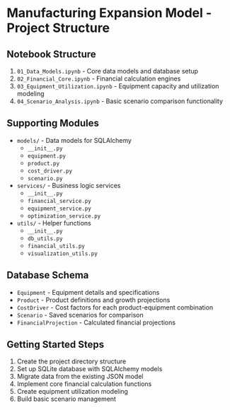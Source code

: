 # Manufacturing Expansion Model - Project Structure

## Notebook Structure
1. `01_Data_Models.ipynb` - Core data models and database setup
2. `02_Financial_Core.ipynb` - Financial calculation engines
3. `03_Equipment_Utilization.ipynb` - Equipment capacity and utilization modeling
4. `04_Scenario_Analysis.ipynb` - Basic scenario comparison functionality

## Supporting Modules
- `models/` - Data models for SQLAlchemy
  - `__init__.py`
  - `equipment.py`
  - `product.py` 
  - `cost_driver.py`
  - `scenario.py`
- `services/` - Business logic services
  - `__init__.py`
  - `financial_service.py`
  - `equipment_service.py`
  - `optimization_service.py`
- `utils/` - Helper functions
  - `__init__.py`
  - `db_utils.py`
  - `financial_utils.py`
  - `visualization_utils.py`

## Database Schema
- `Equipment` - Equipment details and specifications
- `Product` - Product definitions and growth projections
- `CostDriver` - Cost factors for each product-equipment combination
- `Scenario` - Saved scenarios for comparison
- `FinancialProjection` - Calculated financial projections

## Getting Started Steps
1. Create the project directory structure
2. Set up SQLite database with SQLAlchemy models
3. Migrate data from the existing JSON model
4. Implement core financial calculation functions
5. Create equipment utilization modeling
6. Build basic scenario management
